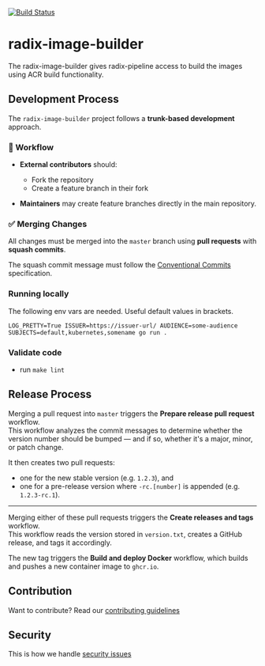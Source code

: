 [![Build Status](https://github.com/equinor/radix-image-builder/workflows/radix-image-builder-build/badge.svg)](https://github.com/equinor/radix-image-builder/actions?query=workflow%3Aradix-image-builder-build)
# radix-image-builder

The radix-image-builder gives radix-pipeline access to build the images using ACR build functionality.

## Development Process

The `radix-image-builder` project follows a **trunk-based development** approach.

### 🔁 Workflow

- **External contributors** should:
  - Fork the repository
  - Create a feature branch in their fork

- **Maintainers** may create feature branches directly in the main repository.

### ✅ Merging Changes

All changes must be merged into the `master` branch using **pull requests** with **squash commits**.

The squash commit message must follow the [Conventional Commits](https://www.conventionalcommits.org/en/about/) specification.

### Running locally

The following env vars are needed. Useful default values in brackets.

```shell
LOG_PRETTY=True ISSUER=https://issuer-url/ AUDIENCE=some-audience SUBJECTS=default,kubernetes,somename go run .
```

### Validate code

- run `make lint`

## Release Process

Merging a pull request into `master` triggers the **Prepare release pull request** workflow.  
This workflow analyzes the commit messages to determine whether the version number should be bumped — and if so, whether it's a major, minor, or patch change.  

It then creates two pull requests:

- one for the new stable version (e.g. `1.2.3`), and  
- one for a pre-release version where `-rc.[number]` is appended (e.g. `1.2.3-rc.1`).

---

Merging either of these pull requests triggers the **Create releases and tags** workflow.  
This workflow reads the version stored in `version.txt`, creates a GitHub release, and tags it accordingly.

The new tag triggers the **Build and deploy Docker** workflow, which builds and pushes a new container image to `ghcr.io`.

## Contribution

Want to contribute? Read our [contributing guidelines](./CONTRIBUTING.md)

## Security

This is how we handle [security issues](./SECURITY.md)
